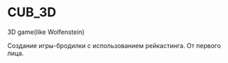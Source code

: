 # CUB_3D
3D game(like Wolfenstein)

Создание игры-бродилки с использованием рейкастинга. От первого лица.

